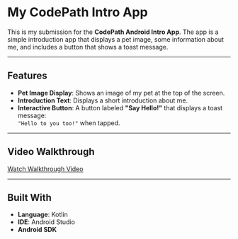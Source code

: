 # My CodePath Intro App

This is my submission for the **CodePath Android Intro App**. The app is a simple introduction app that displays a pet image, some information about me, and includes a button that shows a toast message.

---

## Features

- **Pet Image Display**: Shows an image of my pet at the top of the screen.
- **Introduction Text**: Displays a short introduction about me.
- **Interactive Button**: A button labeled **"Say Hello!"** that displays a toast message:  
  `"Hello to you too!"` when tapped.

---

## Video Walkthrough

[Watch Walkthrough Video](app/src/main/assets/CodePathIntroApp.mp4)

---

## Built With

- **Language**: Kotlin
- **IDE**: Android Studio
- **Android SDK**